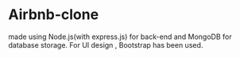 # Airbnb-clone
made using Node.js(with express.js) for back-end and MongoDB for database storage. For UI design , Bootstrap has been used.
